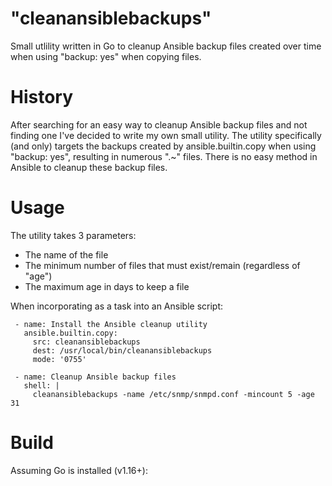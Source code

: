 # "cleanansiblebackups"
Small utlility written in Go to cleanup Ansible backup files created over time when using "backup: yes" when copying files.

# History
After searching for an easy way to cleanup Ansible backup files and not finding one I've decided to write my own small utility. The utility specifically (and only) targets the backups created by ansible.builtin.copy when using "backup: yes", resulting in numerous "<filename>.<ansible info>~" files.
There is no easy method in Ansible to cleanup these backup files.

# Usage
The utility takes 3 parameters:
  - The name of the file
  - The minimum number of files that must exist/remain (regardless of "age")
  - The maximum age in days to keep a file
  
 When incorporating as a task into an Ansible script:
  
```
 - name: Install the Ansible cleanup utility
   ansible.builtin.copy:
     src: cleanansiblebackups
     dest: /usr/local/bin/cleanansiblebackups
     mode: '0755'

 - name: Cleanup Ansible backup files
   shell: |
     cleanansiblebackups -name /etc/snmp/snmpd.conf -mincount 5 -age 31
```

# Build
Assuming Go is installed (v1.16+):
```

```
